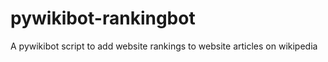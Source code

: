 pywikibot-rankingbot
====================

A pywikibot script to add website rankings to website articles on wikipedia
